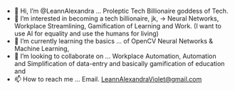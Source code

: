 - 👋 Hi, I’m @LeannAlexandra ... Proleptic Tech Billionaire goddess of Tech.
- 👀 I’m interested in becoming a tech billionaire, jk, -> Neural Networks, Workplace Streamlining, Gamification of Learning and Work. (I want to use AI for equality and use the humans for living)
- 🌱 I’m currently learning the basics ... of OpenCV Neural Networks & Machine Learning,
- 💞️ I’m looking to collaborate on ... Workplace Automation, Automation and Simplification of data-entry and basically gamification of education and  
- 📫 How to reach me ... Email. LeannAlexandraViolet@gmail.com 

<!---
LeannAlexandra/LeannAlexandra is a ✨ special ✨ repository because its `README.md` (this file) appears on your GitHub profile.
You can click the Preview link to take a look at your changes.
--->
